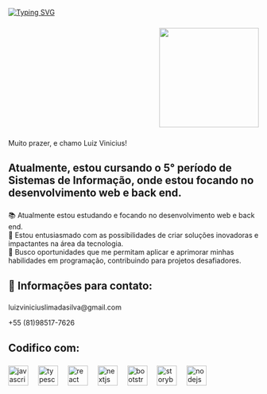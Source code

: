 [![Typing SVG](https://readme-typing-svg.herokuapp.com?font=Fira+Code&pause=1000&center=&vCenter=&repeat=&random=&width=435&lines=Ol%C3%A1+dev%E2%80%99s!+%F0%9F%91%A8%F0%9F%8F%BB%E2%80%8D%F0%9F%92%BB)](https://git.io/typing-svg)

###

<div align="right">
  <img height="200" src="https://media0.giphy.com/media/bGgsc5mWoryfgKBx1u/giphy.gif?cid=6c09b9525gt0fpqvp35wq16qvqt76r3gceoll1p2js0vfpe1&ep=v1_gifs_search&rid=giphy.gif&ct=g"  />
</div>

###

###

<p align="left">Muito prazer, e chamo Luiz Vinicius!</p>

###

<h2 align="left">Atualmente, estou cursando o 5° período de Sistemas de Informação, onde estou focando no desenvolvimento web e back end.</h2>

###

<p align="left">📚 Atualmente estou estudando e focando no desenvolvimento web e back end. <br>🎯 Estou entusiasmado com as possibilidades de criar soluções inovadoras e impactantes na área da tecnologia. <br>🎲 Busco oportunidades que me permitam aplicar e aprimorar minhas habilidades em programação, contribuindo para projetos desafiadores. </p>

###

<h2 align="left">📧 Informações para contato:</h2>

###

<p align="left">luizviniciuslimadasilva@gmail.com

+55 (81)98517-7626</p>

<h2 align="left">Codifico com:</h2>

###

<div align="left">
  <img src="https://cdn.jsdelivr.net/gh/devicons/devicon/icons/javascript/javascript-original.svg" height="40" alt="javascript logo"  />
  <img width="12" />
  <img src="https://cdn.jsdelivr.net/gh/devicons/devicon/icons/typescript/typescript-original.svg" height="40" alt="typescript logo"  />
  <img width="12" />
  <img src="https://cdn.jsdelivr.net/gh/devicons/devicon/icons/react/react-original.svg" height="40" alt="react logo"  />
  <img width="12" />
  <img src="https://cdn.jsdelivr.net/gh/devicons/devicon/icons/nextjs/nextjs-original.svg" height="40" alt="nextjs logo"  />
  <img width="12" />
  <img src="https://cdn.jsdelivr.net/gh/devicons/devicon/icons/bootstrap/bootstrap-original.svg" height="40" alt="bootstrap logo"  />
  <img width="12" />
  <img src="https://cdn.jsdelivr.net/gh/devicons/devicon/icons/html5/html5-original.svg" height="40" alt="storybook logo"  />
  <img width="12" />
  <img src="https://cdn.jsdelivr.net/gh/devicons/devicon/icons/css3/css3-original.svg" height="40" alt="nodejs logo"  />
  <img width="12" />
</div>

###
